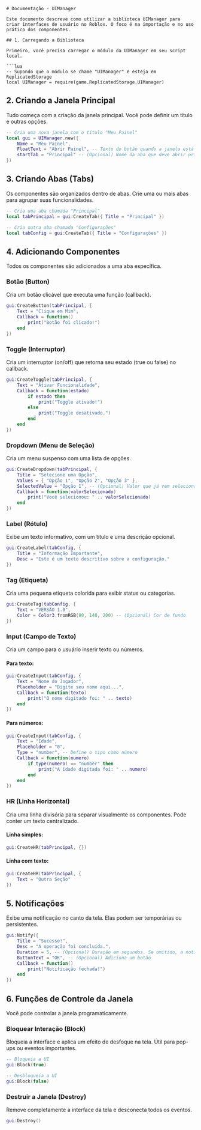 ```
# Documentação - UIManager

Este documento descreve como utilizar a biblioteca UIManager para criar interfaces de usuário no Roblox. O foco é na importação e no uso prático dos componentes.

## 1. Carregando a Biblioteca

Primeiro, você precisa carregar o módulo da UIManager em seu script local.

```lua
-- Supondo que o módulo se chame "UIManager" e esteja em ReplicatedStorage
local UIManager = require(game.ReplicatedStorage.UIManager)
```

## 2. Criando a Janela Principal

Tudo começa com a criação da janela principal. Você pode definir um título e outras opções.

```lua
-- Cria uma nova janela com o título "Meu Painel"
local gui = UIManager.new({
    Name = "Meu Painel",
    FloatText = "Abrir Painel", -- Texto do botão quando a janela está minimizada
    startTab = "Principal" -- (Opcional) Nome da aba que deve abrir primeiro
})
```

## 3. Criando Abas (Tabs)

Os componentes são organizados dentro de abas. Crie uma ou mais abas para agrupar suas funcionalidades.

```lua
-- Cria uma aba chamada "Principal"
local tabPrincipal = gui:CreateTab({ Title = "Principal" })

-- Cria outra aba chamada "Configurações"
local tabConfig = gui:CreateTab({ Title = "Configurações" })
```

## 4. Adicionando Componentes

Todos os componentes são adicionados a uma aba específica.

### Botão (Button)

Cria um botão clicável que executa uma função (callback).

```lua
gui:CreateButton(tabPrincipal, {
    Text = "Clique em Mim",
    Callback = function()
        print("Botão foi clicado!")
    end
})
```

### Toggle (Interruptor)

Cria um interruptor (on/off) que retorna seu estado (true ou false) no callback.

```lua
gui:CreateToggle(tabPrincipal, {
    Text = "Ativar Funcionalidade",
    Callback = function(estado)
        if estado then
            print("Toggle ativado!")
        else
            print("Toggle desativado.")
        end
    end
})
```

### Dropdown (Menu de Seleção)

Cria um menu suspenso com uma lista de opções.

```lua
gui:CreateDropdown(tabPrincipal, {
    Title = "Selecione uma Opção",
    Values = { "Opção 1", "Opção 2", "Opção 3" },
    SelectedValue = "Opção 1", -- (Opcional) Valor que já vem selecionado
    Callback = function(valorSelecionado)
        print("Você selecionou: " .. valorSelecionado)
    end
})
```

### Label (Rótulo)

Exibe um texto informativo, com um título e uma descrição opcional.

```lua
gui:CreateLabel(tabConfig, {
    Title = "Informação Importante",
    Desc = "Este é um texto descritivo sobre a configuração."
})
```

### Tag (Etiqueta)

Cria uma pequena etiqueta colorida para exibir status ou categorias.

```lua
gui:CreateTag(tabConfig, {
    Text = "VERSÃO 1.0",
    Color = Color3.fromRGB(90, 140, 200) -- (Opcional) Cor de fundo
})
```

### Input (Campo de Texto)

Cria um campo para o usuário inserir texto ou números.

#### Para texto:

```lua
gui:CreateInput(tabConfig, {
    Text = "Nome do Jogador",
    Placeholder = "Digite seu nome aqui...",
    Callback = function(texto)
        print("O nome digitado foi: " .. texto)
    end
})
```

#### Para números:

```lua
gui:CreateInput(tabConfig, {
    Text = "Idade",
    Placeholder = "0",
    Type = "number", -- Define o tipo como número
    Callback = function(numero)
        if type(numero) == "number" then
            print("A idade digitada foi: " .. numero)
        end
    end
})
```

### HR (Linha Horizontal)

Cria uma linha divisória para separar visualmente os componentes. Pode conter um texto centralizado.

#### Linha simples:

```lua
gui:CreateHR(tabPrincipal, {})
```

#### Linha com texto:

```lua
gui:CreateHR(tabPrincipal, {
    Text = "Outra Seção"
})
```

## 5. Notificações

Exibe uma notificação no canto da tela. Elas podem ser temporárias ou persistentes.

```lua
gui:Notify({
    Title = "Sucesso!",
    Desc = "A operação foi concluída.",
    Duration = 5, -- (Opcional) Duração em segundos. Se omitido, a notificação é persistente.
    ButtonText = "OK", -- (Opcional) Adiciona um botão
    Callback = function()
        print("Notificação fechada!")
    end
})
```

## 6. Funções de Controle da Janela

Você pode controlar a janela programaticamente.

### Bloquear Interação (Block)

Bloqueia a interface e aplica um efeito de desfoque na tela. Útil para pop-ups ou eventos importantes.

```lua
-- Bloqueia a UI
gui:Block(true)

-- Desbloqueia a UI
gui:Block(false)
```

### Destruir a Janela (Destroy)

Remove completamente a interface da tela e desconecta todos os eventos.

```lua
gui:Destroy()
```
```
